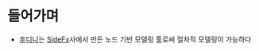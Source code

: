 # 들어가며

- [후디니](https://www.sidefx.com/)는 [SideFx](https://www.sidefx.com/)사에서 만든 노드 기반 모델링 툴로써 절차적 모델링이 가능하다
